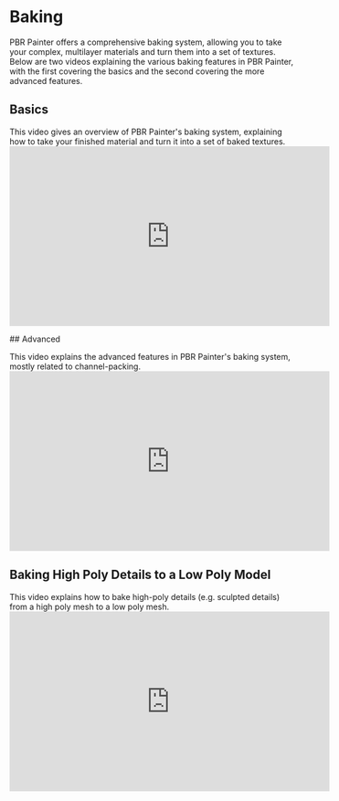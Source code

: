 # Baking

PBR Painter offers a comprehensive baking system, allowing you to take your complex, multilayer materials and turn them
into a set of textures. Below are two videos explaining the various baking features in PBR Painter, with the first covering
the basics and the second covering the more advanced features.

## Basics
<p>
This video gives an overview of PBR Painter's baking system, explaining how to take your finished material and turn it into a set of baked textures.

<iframe width="560" height="315" src="https://www.youtube.com/embed/lnGBSeE_eEk?si=Qulrp13oraTlKqqv" title="YouTube video player" frameborder="0" allow="accelerometer; autoplay; clipboard-write; encrypted-media; gyroscope; picture-in-picture; web-share" referrerpolicy="strict-origin-when-cross-origin" allowfullscreen></iframe>
</p>
## Advanced
<p>
This video explains the advanced features in PBR Painter's baking system, mostly related to channel-packing.
<br>
<iframe width="560" height="315" src="https://www.youtube.com/embed/MsO4jEq8otU?si=2wPAHqTspNi-SktH" title="YouTube video player" frameborder="0" allow="accelerometer; autoplay; clipboard-write; encrypted-media; gyroscope; picture-in-picture; web-share" referrerpolicy="strict-origin-when-cross-origin" allowfullscreen></iframe>
</p>

## Baking High Poly Details to a Low Poly Model
<p>
This video explains how to bake high-poly details (e.g. sculpted details) from a high poly mesh to a low poly mesh.
<br>
<iframe width="560" height="315" src="https://www.youtube.com/embed/MsO4jEq8otU?si=2wPAHqTspNi-SktH" title="YouTube video player" frameborder="0" allow="accelerometer; autoplay; clipboard-write; encrypted-media; gyroscope; picture-in-picture; web-share" referrerpolicy="strict-origin-when-cross-origin" allowfullscreen></iframe>
</p>
